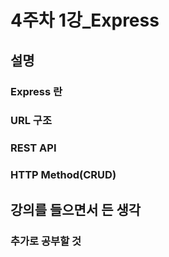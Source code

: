 # 4주차 1강_Express

## 설명

### Express 란

### URL 구조

### REST API

### HTTP Method(CRUD)

## 강의를 들으면서 든 생각

### 추가로 공부할 것
